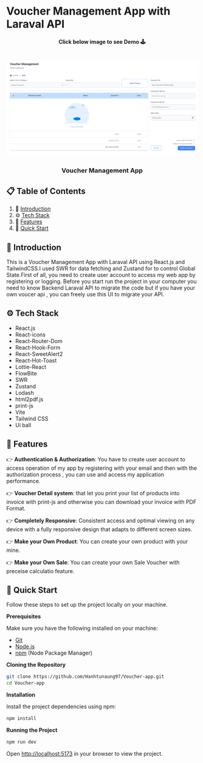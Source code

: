 # Voucher Management App with Laraval API
<div align="center">
  <h4 align="center">Click below image to see Demo 🕹️</h4>
   <br/>
    <a href="https://mms-voucher-app.netlify.app/" target="_blank">
      <img src="https://github.com/Hanhtunaung97/Voucher-app/blob/c4c5d523db7a5442a56fdcbfa44c2bd81dac4ce2/public/ReadMeCover.PNG" alt="Project Banner">
    </a>
  <br />
  <h3 align="center"> Voucher Management App</h3>
</div>

## 📋 <a name="table">Table of Contents</a>

1. 🤖 [Introduction](#introduction)
2. ⚙️ [Tech Stack](#tech-stack)
3. 🔋 [Features](#features)
4. 🤸 [Quick Start](#quick-start)


## <a name="introduction">🤖 Introduction</a>

This is a Voucher Management App with Laraval API using React.js and TailwindCSS.I used SWR for data fetching and Zustand for to control Global State.First of all, you need to create user account to access my web app by registering or logging. Before you start run the project in your computer you need to know Backend Laraval API to migrate the code but if you have your own voucer api , you can freely use this UI to migrate your API.

## <a name="tech-stack">⚙️ Tech Stack</a>

- React.js
- React-icons
- React-Router-Dom
- React-Hook-Form
- React-SweetAlert2
- React-Hot-Toast
- Lottie-React
- FlowBite
- SWR
- Zustand
- Lodash
- html2pdf.js
- print-js
- Vite
- Tailwind CSS
- Ui ball

## <a name="features">🔋 Features</a>

👉 **Authentication & Authorization**: You have to create user account to access operation of my app by registering with your email and then with the authorization process , you can use and access my application performance. 

👉 **Voucher Detail system**: that let you print your list of products into invoice with print-js and otherwise you can download your invoice with PDF Format.

👉 **Completely Responsive**: Consistent access and optimal viewing on any device with a fully responsive design that adapts to different screen sizes.

👉 **Make your Own Product**: You can create your own product with your mine.

👉 **Make your Own Sale**: You can create your own Sale Voucher with preceise calculatio feature.

## <a name="quick-start">🤸 Quick Start</a>

Follow these steps to set up the project locally on your machine.

**Prerequisites**

Make sure you have the following installed on your machine:

- [Git](https://git-scm.com/)
- [Node.js](https://nodejs.org/en)
- [npm](https://www.npmjs.com/) (Node Package Manager)

**Cloning the Repository**

```bash
git clone https://github.com/Hanhtunaung97/Voucher-app.git
cd Voucher-app
```

**Installation**

Install the project dependencies using npm:

```bash
npm install
```

**Running the Project**

```bash
npm run dev
```

Open [http://localhost:5173](http://localhost:5173) in your browser to view the project.
